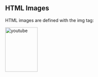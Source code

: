 <!DOCTYPE html>
<html>
<body>

<h2>HTML Images</h2>
<p>HTML images are defined with the img tag:</p>

<img src="https://w7.pngwing.com/pngs/208/269/png-transparent-youtube-play-button-computer-icons-youtube-youtube-logo-angle-rectangle-logo.png" alt="youtube" width="104" height="142">

</body>
</html>

